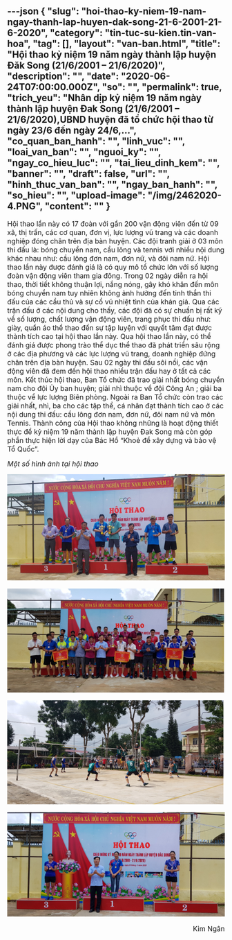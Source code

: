 ---json
{
    "slug": "hoi-thao-ky-niem-19-nam-ngay-thanh-lap-huyen-dak-song-21-6-2001-21-6-2020",
    "category": "tin-tuc-su-kien.tin-van-hoa",
    "tag": [],
    "layout": "van-ban.html",
    "title": "Hội thao kỷ niệm 19 năm ngày thành lập huyện Đăk Song  (21/6/2001 – 21/6/2020)",
    "description": "",
    "date": "2020-06-24T07:00:00.000Z",
    "so": "",
    "permalink": true,
    "trich_yeu": "Nhân dịp kỷ niệm 19 năm ngày thành lập huyện Đak Song (21/6/2001 – 21/6/2020),UBND huyện đã tổ chức hội thao từ ngày 23/6  đến ngày 24/6,…",
    "co_quan_ban_hanh": "",
    "linh_vuc": "",
    "loai_van_ban": "",
    "nguoi_ky": "",
    "ngay_co_hieu_luc": "",
    "tai_lieu_dinh_kem": "",
    "banner": "",
    "draft": false,
    "url": "",
    "hinh_thuc_van_ban": "",
    "ngay_ban_hanh": "",
    "so_hieu": "",
    "upload-image": "/img/2462020-4.PNG",
    "__content__": ""
}
---
<p><span style="font-size:16px">Hội thao lần n&agrave;y c&oacute; 17 đo&agrave;n với gần 200 vận động vi&ecirc;n đến từ 09 x&atilde;, thị trấn, c&aacute;c cơ quan, đơn vị, lực lượng vũ trang v&agrave; c&aacute;c doanh nghiệp đ&oacute;ng ch&acirc;n tr&ecirc;n địa b&agrave;n huyện. C&aacute;c đội tranh giải ở 03 m&ocirc;n thi đấu l&agrave;: b&oacute;ng chuyền nam, cầu l&ocirc;ng v&agrave; tennis với nhiều nội dung kh&aacute;c nhau như: cầu l&ocirc;ng đơn nam, đơn nữ, v&agrave; đ&ocirc;i nam nữ. Hội thao lần n&agrave;y được đ&aacute;nh gi&aacute; l&agrave; c&oacute; quy m&ocirc; tổ chức lớn với số lượng đo&agrave;n vận động vi&ecirc;n tham gia đ&ocirc;ng. Trong 02 ng&agrave;y diễn ra hội thao, thời tiết kh&ocirc;ng thuận lợi, nắng n&oacute;ng, g&acirc;y kh&oacute; khăn đến m&ocirc;n b&oacute;ng chuyền nam tuy nhi&ecirc;n kh&ocirc;ng ảnh hưởng đến tinh thần thi đấu của c&aacute;c cầu thủ v&agrave; sự cổ vũ nhiệt t&igrave;nh của kh&aacute;n giả. Qua c&aacute;c trận đấu ở c&aacute;c nội dung cho thấy, c&aacute;c đội đ&atilde; c&oacute; sự chuẩn bị rất kỹ về số lượng, chất lượng vận động vi&ecirc;n, trang phục thi đấu như: gi&agrave;y, quần &aacute;o thể thao đến sự tập luyện với quyết t&acirc;m đạt được th&agrave;nh t&iacute;ch cao tại hội thao lần n&agrave;y. Qua hội thao lần n&agrave;y, c&oacute; thể đ&aacute;nh gi&aacute; được phong tr&agrave;o thể dục thể thao đ&atilde; ph&aacute;t triển s&acirc;u rộng ở c&aacute;c địa phương v&agrave; c&aacute;c lực lượng vũ trang, doanh nghiệp đứng ch&acirc;n tr&ecirc;n địa b&agrave;n huyện. Sau 02 ng&agrave;y thi đấu s&ocirc;i nổi, c&aacute;c vận động vi&ecirc;n đ&atilde; đem đến hội thao nhiều trận đấu hay ở tất cả c&aacute;c m&ocirc;n. Kết th&uacute;c hội thao, Ban Tổ chức đ&atilde; trao giải nhất b&oacute;ng chuyền nam cho đội Ủy ban huyện; giải nh&igrave; thuộc về đội C&ocirc;ng An ; giải ba thuộc về lực lượng Bi&ecirc;n ph&ograve;ng. Ngo&agrave;i ra Ban Tổ chức c&ograve;n trao c&aacute;c giải nhất, nh&igrave;, ba cho c&aacute;c tập thể, c&aacute; nh&acirc;n đạt th&agrave;nh t&iacute;ch cao ở c&aacute;c nội dung thi đấu: cầu l&ocirc;ng đơn nam, đơn nữ, đ&ocirc;i nam nữ v&agrave; m&ocirc;n Tennis.<em> </em>Th&agrave;nh c&ocirc;ng của Hội thao kh&ocirc;ng những l&agrave; hoạt động thiết thực để kỷ niệm 19 năm th&agrave;nh lập huyện Đak Song m&agrave; c&ograve;n g&oacute;p phần thực hiện lời dạy của B&aacute;c Hồ &ldquo;Khoẻ để x&acirc;y dựng v&agrave; bảo vệ Tổ Quốc&rdquo;.</span></p>

<p><span style="font-size:16px"><em>Một số h&igrave;nh ảnh tại hội thao</em></span></p>

<p><span style="font-size:16px"><em><img alt="" src="/img/2462020-1.PNG" /></em></span></p>

<p><span style="font-size:16px"><em><img alt="" src="/img/2462020-2.PNG" /></em></span></p>

<p><span style="font-size:16px"><em><img alt="" src="/img/2462020-3.PNG" /></em></span></p>

<p><span style="font-size:16px"><em><img alt="" src="/img/2462020-4.PNG" /></em></span></p>

<p style="text-align:right"><span style="font-size:16px">Kim Ng&acirc;n</span></p>

<p>&nbsp;</p>
